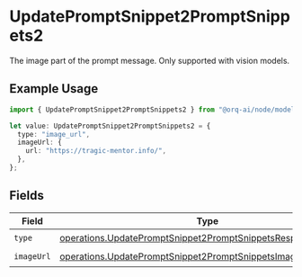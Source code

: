 # UpdatePromptSnippet2PromptSnippets2

The image part of the prompt message. Only supported with vision models.

## Example Usage

```typescript
import { UpdatePromptSnippet2PromptSnippets2 } from "@orq-ai/node/models/operations";

let value: UpdatePromptSnippet2PromptSnippets2 = {
  type: "image_url",
  imageUrl: {
    url: "https://tragic-mentor.info/",
  },
};
```

## Fields

| Field                                                                                                                                        | Type                                                                                                                                         | Required                                                                                                                                     | Description                                                                                                                                  |
| -------------------------------------------------------------------------------------------------------------------------------------------- | -------------------------------------------------------------------------------------------------------------------------------------------- | -------------------------------------------------------------------------------------------------------------------------------------------- | -------------------------------------------------------------------------------------------------------------------------------------------- |
| `type`                                                                                                                                       | [operations.UpdatePromptSnippet2PromptSnippetsResponse200Type](../../models/operations/updatepromptsnippet2promptsnippetsresponse200type.md) | :heavy_check_mark:                                                                                                                           | N/A                                                                                                                                          |
| `imageUrl`                                                                                                                                   | [operations.UpdatePromptSnippet2PromptSnippetsImageUrl](../../models/operations/updatepromptsnippet2promptsnippetsimageurl.md)               | :heavy_check_mark:                                                                                                                           | N/A                                                                                                                                          |
